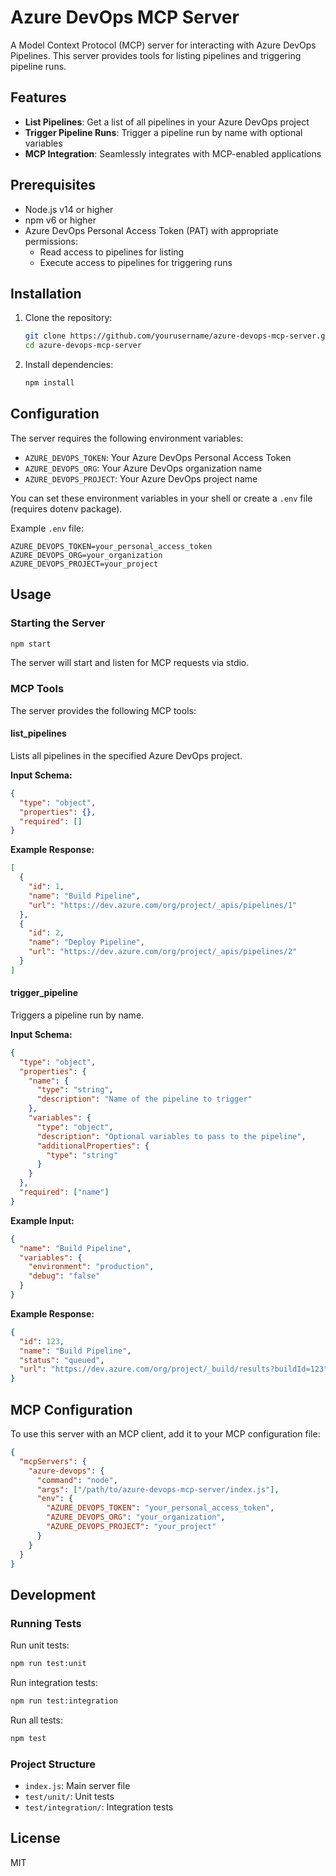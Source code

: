 # Azure DevOps MCP Server

A Model Context Protocol (MCP) server for interacting with Azure DevOps Pipelines. This server provides tools for listing pipelines and triggering pipeline runs.

## Features

- **List Pipelines**: Get a list of all pipelines in your Azure DevOps project
- **Trigger Pipeline Runs**: Trigger a pipeline run by name with optional variables
- **MCP Integration**: Seamlessly integrates with MCP-enabled applications

## Prerequisites

- Node.js v14 or higher
- npm v6 or higher
- Azure DevOps Personal Access Token (PAT) with appropriate permissions:
  - Read access to pipelines for listing
  - Execute access to pipelines for triggering runs

## Installation

1. Clone the repository:
   ```bash
   git clone https://github.com/yourusername/azure-devops-mcp-server.git
   cd azure-devops-mcp-server
   ```

2. Install dependencies:
   ```bash
   npm install
   ```

## Configuration

The server requires the following environment variables:

- `AZURE_DEVOPS_TOKEN`: Your Azure DevOps Personal Access Token
- `AZURE_DEVOPS_ORG`: Your Azure DevOps organization name
- `AZURE_DEVOPS_PROJECT`: Your Azure DevOps project name

You can set these environment variables in your shell or create a `.env` file (requires dotenv package).

Example `.env` file:
```
AZURE_DEVOPS_TOKEN=your_personal_access_token
AZURE_DEVOPS_ORG=your_organization
AZURE_DEVOPS_PROJECT=your_project
```

## Usage

### Starting the Server

```bash
npm start
```

The server will start and listen for MCP requests via stdio.

### MCP Tools

The server provides the following MCP tools:

#### list_pipelines

Lists all pipelines in the specified Azure DevOps project.

**Input Schema:**
```json
{
  "type": "object",
  "properties": {},
  "required": []
}
```

**Example Response:**
```json
[
  {
    "id": 1,
    "name": "Build Pipeline",
    "url": "https://dev.azure.com/org/project/_apis/pipelines/1"
  },
  {
    "id": 2,
    "name": "Deploy Pipeline",
    "url": "https://dev.azure.com/org/project/_apis/pipelines/2"
  }
]
```

#### trigger_pipeline

Triggers a pipeline run by name.

**Input Schema:**
```json
{
  "type": "object",
  "properties": {
    "name": {
      "type": "string",
      "description": "Name of the pipeline to trigger"
    },
    "variables": {
      "type": "object",
      "description": "Optional variables to pass to the pipeline",
      "additionalProperties": {
        "type": "string"
      }
    }
  },
  "required": ["name"]
}
```

**Example Input:**
```json
{
  "name": "Build Pipeline",
  "variables": {
    "environment": "production",
    "debug": "false"
  }
}
```

**Example Response:**
```json
{
  "id": 123,
  "name": "Build Pipeline",
  "status": "queued",
  "url": "https://dev.azure.com/org/project/_build/results?buildId=123"
}
```

## MCP Configuration

To use this server with an MCP client, add it to your MCP configuration file:

```json
{
  "mcpServers": {
    "azure-devops": {
      "command": "node",
      "args": ["/path/to/azure-devops-mcp-server/index.js"],
      "env": {
        "AZURE_DEVOPS_TOKEN": "your_personal_access_token",
        "AZURE_DEVOPS_ORG": "your_organization",
        "AZURE_DEVOPS_PROJECT": "your_project"
      }
    }
  }
}
```

## Development

### Running Tests

Run unit tests:
```bash
npm run test:unit
```

Run integration tests:
```bash
npm run test:integration
```

Run all tests:
```bash
npm test
```

### Project Structure

- `index.js`: Main server file
- `test/unit/`: Unit tests
- `test/integration/`: Integration tests

## License

MIT